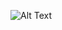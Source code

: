 ![Alt Text](https://github.com/rohan1198/Reinforcement-Learning-Deep-Q-Networks/blob/main/assets/double_dqn.gif)
